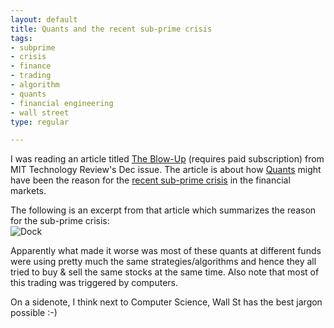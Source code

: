 ```yaml
--- 
layout: default
title: Quants and the recent sub-prime crisis
tags: 
- subprime
- crisis
- finance
- trading
- algorithm
- quants
- financial engineering
- wall street
type: regular

---
```

<p>I was reading an article titled <a href="https://www.technologyreview.com/Infotech/19529/">The Blow-Up</a> (requires paid subscription) from MIT Technology Review's Dec issue. The article is about how <a href="http://en.wikipedia.org/wiki/Quantitative_analyst">Quants</a> might have been the reason for the <a href="http://en.wikipedia.org/wiki/2007_Subprime_mortgage_financial_crisis">recent sub-prime crisis</a> in the financial markets.</p>

<p>The following is an excerpt from that article which summarizes the reason for the sub-prime crisis:<br/>

<img src="http://myskitch.com/harish_mallipeddi/dock-20071209-041657.jpg" alt="Dock"/>
</p>

<p>Apparently what made it worse was most of these quants at different funds were using pretty much the same strategies/algorithms and hence they all tried to buy & sell the same stocks at the same time. Also note that most of this trading was triggered by computers.</p>

<p>On a sidenote, I think next to Computer Science, Wall St has the best jargon possible :-)</p>
